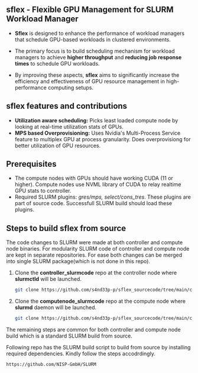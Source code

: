 ## sflex - Flexible GPU Management for SLURM Workload Manager

- **Sflex** is designed to enhance the performance of workload managers that schedule GPU-based workloads in clustered environments.
  
- The primary focus is to build scheduling mechanism for workload managers to achieve **higher throughput** and **reducing job response times** to schedule GPU workloads.

- By improving these aspects, **sflex** aims to significantly increase the efficiency and effectiveness of GPU resource management in high-performance computing setups.

## sflex features and contributions

- **Utilization aware scheduling:** Picks least loaded compute node by looking at real-time utilization stats of GPUs.
- **MPS based Overprovisioning:** Uses Nvidia's Multi-Process Service feature to multiplex GPU at process granularity. Does overprovisiong for better utilization of GPU resources.

## Prerequisites ##
- The compute nodes with GPUs should have working CUDA (11 or higher). Compute nodes use NVML library of CUDA to relay realtime GPU stats to controller.
- Required SLURM plugins: *gres/mps, select/cons_tres*. These plugins are part of source code. Successfull SLURM build should load these plugins.

## Steps to build sflex from source ##
The code changes to SLURM were made at both controller and compute node binaries. For modularity SLURM code of controller and compute node are kept in separate repositories. For ease both changes can be merged into single SLURM package(which is not done in this repo).
1. Clone the **controller_slurmcode** repo at the controller node where **slurmctld** will be launched.  
    ```sh
   git clone https://github.com/s4nd33p-p/sflex_sourcecode/tree/main/controller_slurmcode

2. Clone the **computenode_slurmcode** repo at the compute node where **slurmd** daemon will be launched.
    ```sh
   git clone https://github.com/s4nd33p-p/sflex_sourcecode/tree/main/computenode_slurmcode

The remaining steps are common for both controller and compute node build which is a standard SLURM build from source.

Following repo has the SLURM build script to build from source by installing required dependencies. Kindly follow the steps accodrdingly.
```sh
https://github.com/NISP-GmbH/SLURM


